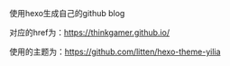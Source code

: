 使用hexo生成自己的github blog

对应的href为：https://thinkgamer.github.io/

使用的主题为：https://github.com/litten/hexo-theme-yilia

